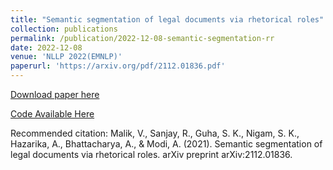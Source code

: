 ```yaml
---
title: "Semantic segmentation of legal documents via rhetorical roles"
collection: publications
permalink: /publication/2022-12-08-semantic-segmentation-rr
date: 2022-12-08
venue: 'NLLP 2022(EMNLP)'
paperurl: 'https://arxiv.org/pdf/2112.01836.pdf'
---
```


[Download paper here](https://arxiv.org/pdf/2112.01836.pdf)

[Code Available Here](https://github.com/Exploration-Lab/Rhetorical-Roles)

Recommended citation: Malik, V., Sanjay, R., Guha, S. K., Nigam, S. K., Hazarika, A., Bhattacharya, A., & Modi, A. (2021). Semantic segmentation of legal documents via rhetorical roles. arXiv preprint arXiv:2112.01836.